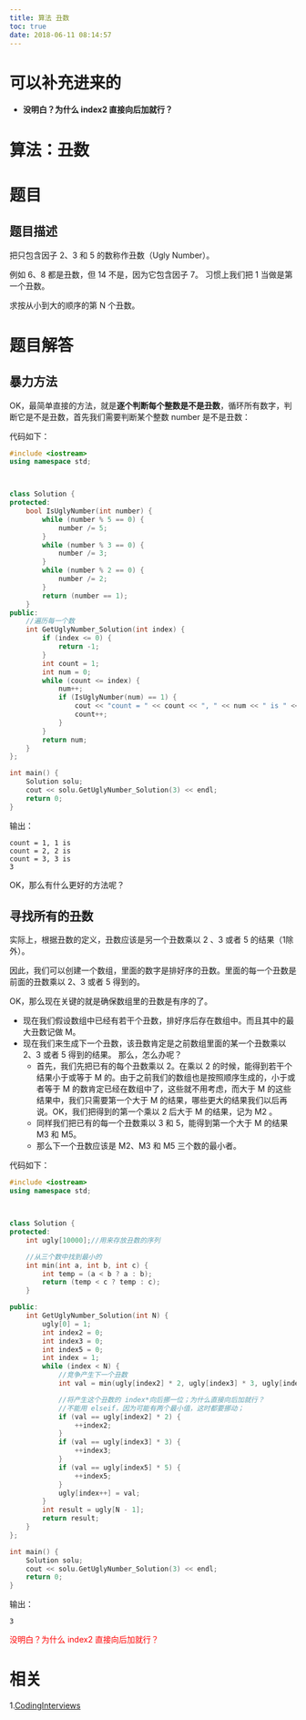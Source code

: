 ```yaml
---
title: 算法 丑数
toc: true
date: 2018-06-11 08:14:57
---
```

# 可以补充进来的

- **没明白？为什么 index2 直接向后加就行？**



# 算法：丑数

# 题目

## 题目描述


把只包含因子 2、3 和 5 的数称作丑数（Ugly Number）。

例如 6、8 都是丑数，但 14 不是，因为它包含因子 7。 习惯上我们把 1 当做是第一个丑数。

求按从小到大的顺序的第 N 个丑数。


# 题目解答



## 暴力方法


OK，最简单直接的方法，就是**逐个判断每个整数是不是丑数**，循环所有数字，判断它是不是丑数，首先我们需要判断某个整数 number 是不是丑数：

代码如下：

```cpp
#include <iostream>
using namespace std;



class Solution {
protected:
	bool IsUglyNumber(int number) {
		while (number % 5 == 0) {
			number /= 5;
		}
		while (number % 3 == 0) {
			number /= 3;
		}
		while (number % 2 == 0) {
			number /= 2;
		}
		return (number == 1);
	}
public:
	//遍历每一个数
	int GetUglyNumber_Solution(int index) {
		if (index <= 0) {
			return -1;
		}
		int count = 1;
		int num = 0;
		while (count <= index) {
			num++;
			if (IsUglyNumber(num) == 1) {
				cout << "count = " << count << ", " << num << " is " << endl;
				count++;
			}
		}
		return num;
	}
};

int main() {
	Solution solu;
	cout << solu.GetUglyNumber_Solution(3) << endl;
	return 0;
}
```

输出：


```
count = 1, 1 is
count = 2, 2 is
count = 3, 3 is
3
```

OK，那么有什么更好的方法呢？


## 寻找所有的丑数


实际上，根据丑数的定义，丑数应该是另一个丑数乘以 2 、3 或者 5 的结果（1除外）。

因此，我们可以创建一个数组，里面的数字是排好序的丑数。里面的每一个丑数是前面的丑数乘以 2、3 或者 5 得到的。

OK，那么现在关键的就是确保数组里的丑数是有序的了。




- 现在我们假设数组中已经有若干个丑数，排好序后存在数组中。而且其中的最大丑数记做 M。
- 现在我们来生成下一个丑数，该丑数肯定是之前数组里面的某一个丑数乘以 2、3 或者 5 得到的结果。 那么，怎么办呢？
  - 首先，我们先把已有的每个丑数乘以 2。在乘以 2 的时候，能得到若干个结果小于或等于 M 的。由于之前我们的数组也是按照顺序生成的，小于或者等于 M 的数肯定已经在数组中了，这些就不用考虑，而大于 M 的这些结果中，我们只需要第一个大于 M 的结果，哪些更大的结果我们以后再说。OK，我们把得到的第一个乘以 2 后大于 M 的结果，记为 M2 。
  - 同样我们把已有的每一个丑数乘以 3 和 5，能得到第一个大于 M 的结果 M3 和 M5。
  - 那么下一个丑数应该是 M2、M3 和 M5 三个数的最小者。





代码如下：


```cpp
#include <iostream>
using namespace std;



class Solution {
protected:
	int ugly[10000];//用来存放丑数的序列

	//从三个数中找到最小的
	int min(int a, int b, int c) {
		int temp = (a < b ? a : b);
		return (temp < c ? temp : c);
	}

public:
	int GetUglyNumber_Solution(int N) {
		ugly[0] = 1;
		int index2 = 0;
		int index3 = 0;
		int index5 = 0;
		int index = 1;
		while (index < N) {
			//竞争产生下一个丑数
			int val = min(ugly[index2] * 2, ugly[index3] * 3, ugly[index5] * 5);

			//将产生这个丑数的 index*向后挪一位；为什么直接向后加就行？
			//不能用 elseif，因为可能有两个最小值，这时都要挪动；
			if (val == ugly[index2] * 2) {
				++index2;
			}
			if (val == ugly[index3] * 3) {
				++index3;
			}
			if (val == ugly[index5] * 5) {
				++index5;
			}
			ugly[index++] = val;
		}
		int result = ugly[N - 1];
		return result;
	}
};

int main() {
	Solution solu;
	cout << solu.GetUglyNumber_Solution(3) << endl;
	return 0;
}
```

输出：


```
3
```

<span style="color:red;">没明白？为什么 index2 直接向后加就行？</span>







# 相关

1.[CodingInterviews](https://github.com/gatieme/CodingInterviews)

